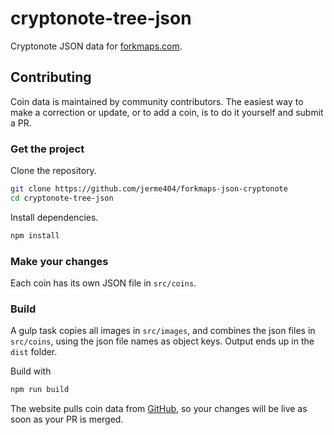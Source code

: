 # cryptonote-tree-json
Cryptonote JSON data for [forkmaps.com](https://github.com/jerme404/forkmaps.com).

## Contributing
Coin data is maintained by community contributors.  The easiest way to make a correction or update, or to add a coin, is to do it yourself and submit a PR.  

### Get the project
Clone the repository.
```bash
git clone https://github.com/jerme404/forkmaps-json-cryptonote
cd cryptonote-tree-json
```
Install dependencies.
```bash
npm install
```

### Make your changes
Each coin has its own JSON file in `src/coins`.

### Build
A gulp task copies all images in `src/images`, and combines the json files in `src/coins`, using the json file names as object keys.  Output ends up in the `dist` folder.

Build with
```bash
npm run build
```

The website pulls coin data from [GitHub](https://github.com/jerme404/forkmaps-json-cryptonote/blob/master/dist/coins.json), so your changes will be live as soon as your PR is merged.
